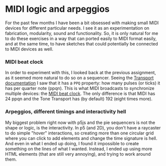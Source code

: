 # MIDI logic and arpeggios

For the past few months I have been a bit obsessed with making small MIDI devices for different particular needs. I see it as an experimentation on fabrication, modularity, sound and functionality. So, it is only natural for me to do these exercises in a way that can ported easily to MIDI format easily, and at the same time, to have sketches that could potentially be connected to MIDI devices as well.



### MIDI beat clock

In order to experiment with this, I looked back at the previous assignment, as it seemed more natural to do so on a sequencer. Seeing the [Transport documentation](https://tonejs.github.io/docs/dev/Transport) I saw that it has a `PPQ` property: how many pulses (or ticks) it has per quarter note (ppqn). This is what MIDI broadcasts to synchronize multiple devices: the [MIDI beat clock](https://en.wikipedia.org/wiki/MIDI_beat_clock). The only difference is that MIDI has 24 ppqn and the Tone Transport has (by default) 192 (eight times more).



### Arpeggios, different timings and interactivity hell

My biggest problem right now with p5js and the pie sequencers is not the shape or logic, is the interactivity. In p5 (and 2D), you don't have a raycaster to do simple "hover" interactions, so creating more than one circular grid where you can click to add elements and change the time signature is hell. And even in what I ended up doing, I found it impossible to create something on the lines of what I wanted. Instead, I ended up using more HTML elements (that are still very annoying), and trying to work around them.
